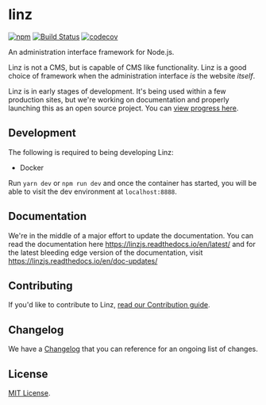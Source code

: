 # linz

[![npm](https://img.shields.io/npm/v/linz.svg)](https://www.npmjs.com/package/linz)
[![Build Status](https://travis-ci.org/linzjs/linz.svg?branch=master)](https://travis-ci.org/linzjs/linz)
[![codecov](https://codecov.io/gh/linzjs/linz/branch/master/graph/badge.svg)](https://codecov.io/gh/linzjs/linz)

An administration interface framework for Node.js.

Linz is not a CMS, but is capable of CMS like functionality. Linz is a good choice of framework when the administration interface _is_ the website _itself_.

Linz is in early stages of development. It's being used within a few production sites, but we're working on documentation and properly launching this as an open source project. You can [view progress here](https://github.com/linzjs/linz/issues/98).

## Development

The following is required to being developing Linz:

- Docker

Run `yarn dev` or `npm run dev` and once the container has started, you will be able to visit the dev environment at `localhost:8888`.

## Documentation

We're in the middle of a major effort to update the documentation. You can read the documentation here https://linzjs.readthedocs.io/en/latest/ and for the latest bleeding edge version of the documentation, visit https://linzjs.readthedocs.io/en/doc-updates/

## Contributing

If you'd like to contribute to Linz, [read our Contribution guide](https://github.com/linzjs/linz/blob/master/CONTRIBUTING.md).

## Changelog

We have a [Changelog](https://github.com/linzjs/linz/blob/master/CHANGELOG.md) that you can reference for an ongoing list of changes.

## License

[MIT License](https://github.com/linzjs/linz/blob/master/LICENSE.md).

